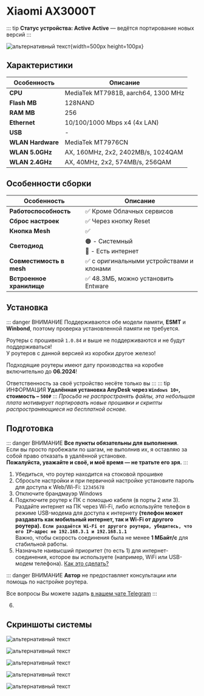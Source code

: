# Xiaomi AX3000T <Badge type="keenetic" text="4.2.3" />

::: tip **Статус устройства: Active**
**Active** — ведётся портирование новых версий
:::

![альтернативный текст](/assets/images/wiki/guides/ax3000t/Image.png){width=500px height=100px}

## Характеристики

| Особенность       | Описание                            |
|-------------------|-------------------------------------|
| **CPU**           | MediaTek MT7981B, aarch64, 1300 MHz |
| **Flash MB**      | 128NAND                             |
| **RAM MB**        | 256                                 |
| **Ethernet**      | 10/100/1000 Mbps x4 (4x LAN)        |
| **USB**           | -                                   |
| **WLAN Hardware** | MediaTek MT7976CN                   |
| **WLAN 5.0GHz**   | AX, 160MHz, 2x2, 2402MB/s, 1024QAM  |
| **WLAN 2.4GHz**   | AX, 40MHz, 2x2, 574MB/s, 256QAM     |

## Особенности сборки

| Особенность              | Описание                                 |
|--------------------------|------------------------------------------|
| **Работоспособность**    | ✅ Кроме Облачных сервисов               |
| **Сброс настроек**       | ✅ Через кнопку Reset                     |
| **Кнопка Mesh**          | ✅                                        |
| **Светодиод**            | 🟠 - Системный <br/>🔵 - Есть интернет   |
| **Совместимость в mesh** | ✅ с оригинальными устройствами и клонами |
| **Встроенное хранилище** | ✅ 48.3МБ, можно установить Entware       |

## Установка

::: danger ВНИМАНИЕ
Поддерживаются обе модели памяти, **ESMT** и **Winbond**, поэтому проверка установленной памяти не требуется.

Роутеры с прошивкой `1.0.84` и выше не поддерживаются и не будут поддерживаться!<br>
У роутеров с данной версией из коробки другое железо!

Подходящие роутеры имеют дату производства на коробке включительно до **06.2024**!

Ответственность за своё устройство несёте только вы
:::
::: tip ИНФОРМАЦИЯ
**Удалённая установка AnyDesk через `Windows 10+`, стоимость – `500₽`**
:::
_Просьба не распространять файлы, эта небольшая плата мотивирует портировать новые прошивки и скрипты распространяющиеся на бесплатной основе._

## Подготовка

::: danger ВНИМАНИЕ
**Все пункты обязательны для выполнения**.<br>
Если вы просто пробежали по шагам, не выполнив их, я оставляю за собой право отказать в удалённой установке.<br>
**Пожалуйста, уважайте и своё, и моё время — не тратьте его зря.**
:::

1. Убедиться, что роутер находится на стоковой прошивке
2. Сбросьте настройки и при первичной настройке установите пароль для доступа к Web/Wi-Fi: `12345678`
3. Отключите брандмауэр Windows
4. Подключите роутер к ПК с помощью кабеля (в порты 2 или 3). Раздайте интернет на ПК через Wi-Fi, либо используйте телефон в режиме USB-модема для доступа к интернету **(телефон может раздавать как мобильный интернет, так и Wi-Fi от другого роутера).**
   **`Если раздаётся Wi-Fi от другого роутера, убедитесь, что его IP-адрес не 192.168.3.1 и 192.168.1.1`**<br>
   Важно, чтобы скорость соединения была не менее **1 МБайт/с** для стабильной работы.
5. Назначьте наивысший приоритет (то есть 1) для интернет-соединения, которое вы используете (например, WiFi или USB-модем телефона). [Как это сделать?](https://ip-calculator.ru/blog/ask/upravlenie-prioritetom-setevyh-adapterov-v-windows-10/)

::: danger ВНИМАНИЕ
**Автор** не предоставляет консультации или помощь по настройке роутера.

Все вопросы Вы можете задать [в нашем чате Telegram](https://t.me/keen_prt_chat)
:::

6. <popup text="Открыть последний шаг"></popup>

## Скриншоты системы

![альтернативный текст](/assets/images/wiki/guides/ax3000t/system.png)

![альтернативный текст](/assets/images/wiki/guides/ax3000t/Screenshot_3.png)

![альтернативный текст](/assets/images/wiki/guides/ax3000t/Screenshot_1.png)

![альтернативный текст](/assets/images/wiki/guides/ax3000t/Screenshot_2.png)

![альтернативный текст](/assets/images/wiki/guides/ax3000t/Screenshot_4.png)
